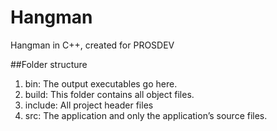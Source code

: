 # Hangman
Hangman in C++, created for PROSDEV

##Folder structure

1. bin: The output executables go here.
2. build: This folder contains all object files.
3. include: All project header files
4. src: The application and only the application’s source files.
